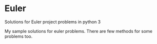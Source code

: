 # Euler
Solutions for Euler project problems in python 3

My sample solutions for euler problems.
There are few methods for some problems too.

